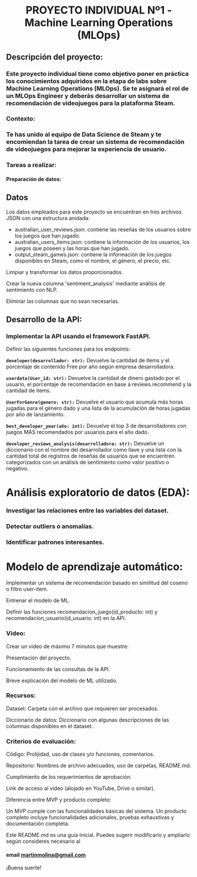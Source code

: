 

# <h1 align=center> **PROYECTO INDIVIDUAL Nº1 - Machine Learning Operations (MLOps)** </h1>



## Descripción del proyecto:

### Este proyecto individual tiene como objetivo poner en práctica los conocimientos adquiridos en la etapa de labs sobre Machine Learning Operations (MLOps). Se te asignará el rol de un MLOps Engineer y deberás desarrollar un sistema de recomendación de videojuegos para la plataforma Steam.

### Contexto:

### Te has unido al equipo de Data Science de Steam y te encomiendan la tarea de crear un sistema de recomendación de videojuegos para mejorar la experiencia de usuario.

### Tareas a realizar:

#### Preparación de datos:

## Datos

Los datos empleados para este proyecto se encuentran en tres archivos JSON con una estructura anidada:

- australian_user_reviews.json: contiene las reseñas de los usuarios sobre los juegos que han jugado.
- australian_users_items.json: contiene la información de los usuarios, los juegos que poseen y las horas que han jugado.
- output_steam_games.json: contiene la información de los juegos disponibles en Steam, como el nombre, el género, el precio, etc.


Limpiar y transformar los datos proporcionados.

Crear la nueva columna 'sentiment_analysis' mediante análisis de sentimiento con NLP.

Eliminar las columnas que no sean necesarias.



## Desarrollo de la API:

### Implementar la API usando el framework FastAPI.



Definir las siguientes funciones para los endpoints:

**`developer(desarrollador: str):`** Devuelve la cantidad de items y el porcentaje de contenido Free por año según empresa desarrolladora.

**`userdata(User_id: str):`** Devuelve la cantidad de dinero gastado por el usuario, el porcentaje de recomendación en base a reviews.recommend y la cantidad de items.

**`UserForGenre(genero: str):`** Devuelve el usuario que acumula más horas jugadas para el género dado y una lista de la acumulación de horas jugadas por año de lanzamiento.

**`best_developer_year(año: int):`** Devuelve el top 3 de desarrolladores con juegos MÁS recomendados por usuarios para el año dado.

**`developer_reviews_analysis(desarrolladora: str):`** Devuelve un diccionario con el nombre del desarrollador como llave y una lista con la cantidad total de registros de reseñas de usuarios que se encuentren categorizados con un análisis de sentimiento como valor positivo o negativo.



# Análisis exploratorio de datos (EDA):

### Investigar las relaciones entre las variables del dataset.

### Detectar outliers o anomalías.

### Identificar patrones interesantes.



# Modelo de aprendizaje automático:

Implementar un sistema de recomendación basado en similitud del coseno o filtro user-item.

Entrenar el modelo de ML.

Definir las funciones recomendacion_juego(id_producto: int) y recomendacion_usuario(id_usuario: int) en la API.


### Video:

Crear un video de máximo 7 minutos que muestre:

Presentación del proyecto.

Funcionamiento de las consultas de la API.

Breve explicación del modelo de ML utilizado.


### Recursos:

Dataset: Carpeta con el archivo que requieren ser procesados.

Diccionario de datos: Diccionario con algunas descripciones de las columnas disponibles en el dataset.


### Criterios de evaluación:


Código: Prolijidad, uso de clases y/o funciones, comentarios.

Repositorio: Nombres de archivo adecuados, uso de carpetas, README.md.

Cumplimiento de los requerimientos de aprobación.

Link de acceso al video (alojado en YouTube, Drive o similar).

Diferencia entre MVP y producto completo:

Un MVP cumple con las funcionalidades básicas del sistema.
Un producto completo incluye funcionalidades adicionales, pruebas exhaustivas y documentación completa.



Este README.md es una guía inicial. Puedes sugerir modificarlo y ampliarlo según consideres necesario al 

#### email martinmolina@gmail.com

¡Buena suerte!